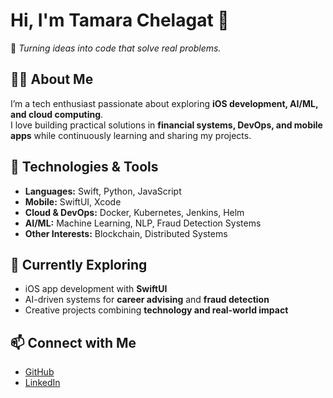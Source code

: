 # Hi, I'm Tamara Chelagat 👋  

🚀 *Turning ideas into code that solve real problems.*  

## 👩‍💻 About Me  
I’m a tech enthusiast passionate about exploring **iOS development, AI/ML, and cloud computing**.  
I love building practical solutions in **financial systems, DevOps, and mobile apps** while continuously learning and sharing my projects.  

## 🔧 Technologies & Tools  
- **Languages:** Swift, Python, JavaScript  
- **Mobile:** SwiftUI, Xcode  
- **Cloud & DevOps:** Docker, Kubernetes, Jenkins, Helm  
- **AI/ML:** Machine Learning, NLP, Fraud Detection Systems  
- **Other Interests:** Blockchain, Distributed Systems  

## 🌱 Currently Exploring  
- iOS app development with **SwiftUI**  
- AI-driven systems for **career advising** and **fraud detection**  
- Creative projects combining **technology and real-world impact**  

## 📫 Connect with Me  
- [GitHub](https://github.com/TamaraChelagat)  
- [LinkedIn](www.linkedin.com/in/tamara-chelagat)  
